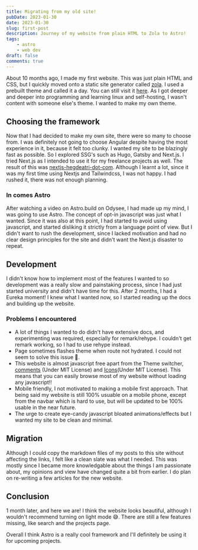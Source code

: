 ```yaml
---
title: Migrating from my old site!
pubDate: 2023-01-30
date: 2023-01-30
slug: first-post
description: Journey of my website from plain HTML to Zola to Astro!
tags:
    - astro
    - web dev
draft: false
comments: true
---
```


About 10 months ago, I made my first website. This was just plain HTML and CSS, but I quickly
moved onto a static site generator called [zola](https://www.getzola.org). I used a prebuilt theme
and called it a day. You can still visit it [here](https://old.hegdeatri.com). As I got deeper and deeper into programming and learning linux and self-hosting,
I wasn't content with someone else's theme. I wanted to make my own theme.

## Choosing the framework

Now that I had decided to make my own site, there were so many to choose from. I was definitely not going
to choose Angular despite having the most experience in it, because it felt too clunky. I wanted my site
to be blazingly fast as possible. So I explored SSG's such as Hugo, Gatsby and Next.js. I tried Next.js
as I intended to use it for my freelance projects as well. The result of this was
[nextjs-hegdeatri-dot-com](https://nextjs-hegdeatri.com). Although I learnt a lot, since it was my
first time using Nextjs and Tailwindcss, I was not happy. I had rushed it, there was not enough planning.

### In comes Astro

After watching a video on Astro.build on Odysee, I had made up my mind, I was going to use Astro.
The concept of opt-in javascript was just what I wanted. Since it was also at this point, I had
started to avoid using javascript, and started disliking it strictly from a language point of view.
But I didn't want to rush the development, since I lacked motivation and had no clear design principles
for the site and didn't want the Next.js disaster to repeat.

## Development

I didn't know how to implement most of the features I wanted to so development was a really slow
and painstaking process, since I had just started university and didn't have time for this.
After 2 months, I had a Eureka moment! I knew what I wanted now, so I started reading up the docs
and building up the website.

### Problems I encountered

-   A lot of things I wanted to do didn't have extensive docs, and experimenting was required, especially for remark/rehype.
    I couldn't get remark working, so I had to use rehype instead.
-   Page sometimes flashes theme when route not hydrated. I could not seem to solve this issue 🤔.
-   This website is almost javascript free apart from the Theme switcher, [comments](https://github.com/utterance/utterances)
    (Under MIT License) and [Icons](https://github.com/iconify/iconify)(Under MIT License). This means that you can easily browse
    most of my website without loading any javascript!!
-   Mobile friendly, I not motivated to making a mobile first approach. That being said my website is still 100% usuable on a
    mobile phone, except from the navbar which is hard to use, but will be updated to be 100% usable in the near future.
-   The urge to create eye-candy javascript bloated animations/effects but I wanted my site to be clean and minimal.

## Migration

Although I could copy the markdown files of my posts to this site without affecting the links, I felt
like a clean slate was what I needed. This was mostly since I became more knowledgable about the things
I am passionate about, my opinions and view have changed quite a bit from earlier. I do plan on re-writing a
few articles for the new website.

## Conclusion

1 month later, and here we are! I think the website looks beautiful, although I wouldn't recommend turning
on light mode 😅. There are still a few features missing, like search and the projects page.

Overall I think Astro is a really cool framework and I'll definitely be using it for upcoming projects.
